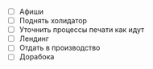 - [ ] Афиши
- [ ] Поднять холидатор
- [ ] Уточнить процессы печати как идут
- [ ] Лендинг
- [ ] Отдать в производство 
- [ ] Дорабока 